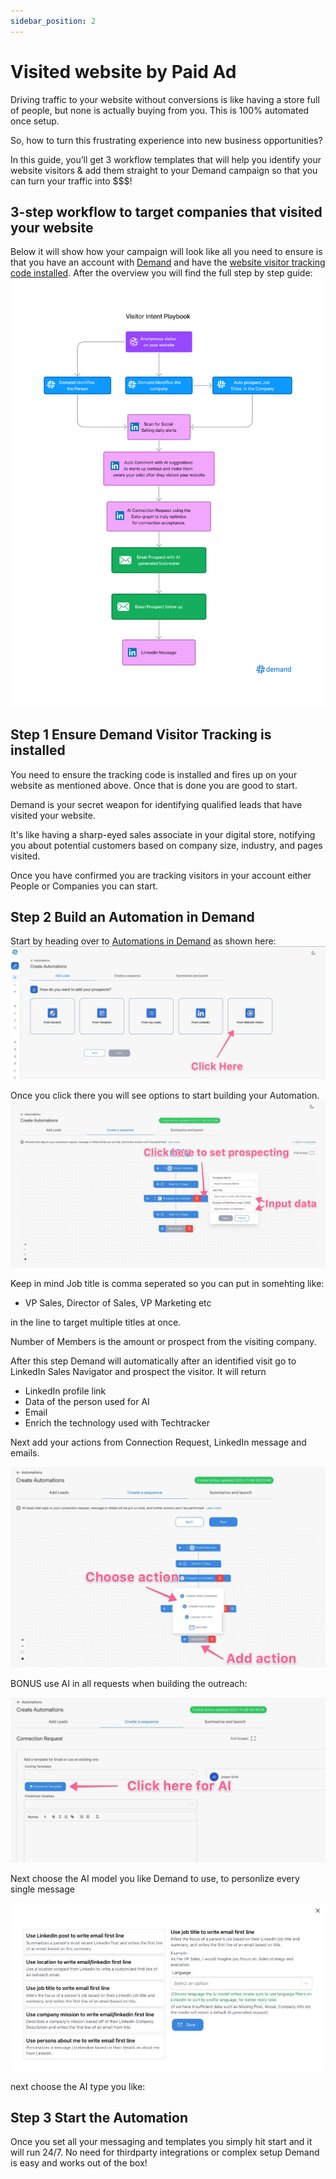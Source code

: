 ```yaml
---
sidebar_position: 2
---
```


# Visited website by Paid Ad
Driving traffic to your website without conversions is like having a store full of people, but none is actually buying from you. This is 100% automated once setup.

So, how to turn this frustrating experience into new business opportunities?

In this guide, you’ll get 3 workflow templates that will help you identify your website visitors & add them straight to your Demand campaign so that you can turn your traffic into $$$!

## 3-step workflow to target companies that visited your website

Below it will show how your campaign will look like all you need to ensure is that you have an account with [Demand](https://app.useemand.com) and have the [website visitor tracking code installed](https://app.usedemand.com).
After the overview you will find the full step by step guide:
![AI visitor Automation](./img/visited.png)


## Step 1 Ensure Demand Visitor Tracking is installed

You need to ensure the tracking code is installed and fires up on your website as mentioned above. Once that is done you are good to start.

Demand is your secret weapon for identifying qualified leads that have visited your website.

It's like having a sharp-eyed sales associate in your digital store, notifying you about potential customers based on company size, industry, and pages visited.

Once you have confirmed you are tracking visitors in your account either People or Companies you can start.

## Step 2 Build an Automation in Demand

Start by heading over to [Automations in Demand](https://app.useemand.com/automation/create/) as shown here:
![AI visitor Automation step 1](./img/step1.jpg)

Once you click there you will see options to start building your Automation.
![AI visitor Automation step 2](./img/step2.jpg)

Keep in mind Job title is comma seperated so you can put in somehting like:
- VP Sales, Director of Sales, VP Marketing etc

in the line to target multiple titles at once.

Number of Members is the amount or prospect from the visiting company.

After this step Demand will automatically after an identified visit go to LinkedIn Sales Navigator and prospect the visitor.
It will return
- LinkedIn profile link
- Data of the person used for AI
- Email
- Enrich the technology used with Techtracker

Next add your actions from Connection Request, LinkedIn message and emails.

![AI visitor Automation step 3](./img/step3.jpg)

BONUS use AI in all requests when building the outreach:

![AI visitor Automation step 4](./img/step4.jpg)

Next choose the AI model you like Demand to use, to personlize every single message

![AI visitor Automation step 5](./img/step5.jpg)

next choose the AI type you like:


## Step 3 Start the Automation

Once you set all your messaging and templates you simply hit start and it will run 24/7. No need for thirdparty integrations or complex setup Demand is easy and works out of the box!
